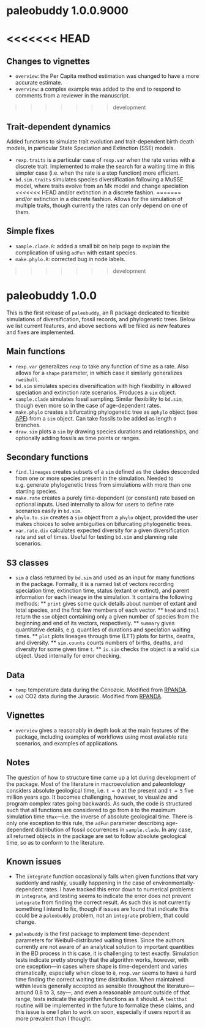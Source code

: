 
<!-- NEWS.md is generated from NEWS.Rmd. Please edit that file -->

# paleobuddy 1.0.0.9000

<<<<<<< HEAD
=======
## Changes to vignettes

-   `overview`: the Per Capita method estimation was changed to have a
    more accurate estimate.
-   `overview`: a complex example was added to the end to respond to
    comments from a reviewer in the manuscript.

>>>>>>> development
## Trait-dependent dynamics

Added functions to simulate trait evolution and trait-dependent birth
death models, in particular State Speciation and Extinction (SSE)
models.

-   `rexp.traits` is a particular case of `rexp.var` when the rate
    varies with a discrete trait. Implemented to make the search for a
    waiting time in this simpler case (i.e. when the rate is a step
    function) more efficient.
-   `bd.sim.traits` simulates species diversification following a MuSSE
    model, where traits evolve from an Mk model and change speciation
<<<<<<< HEAD
    and/or extinction in a discrete fashion.
=======
    and/or extinction in a discrete fashion. Allows for the simulation
    of multiple traits, though currently the rates can only depend on
    one of them.

## Simple fixes

-   `sample.clade.R`: added a small bit on help page to explain the
    complication of using `adFun` with extant species.
-   `make.phylo.R`: corrected bug in node labels.
>>>>>>> development

# paleobuddy 1.0.0

This is the first release of `paleobuddy`, an R package dedicated to
flexible simulations of diversification, fossil records, and
phylogenetic trees. Below we list current features, and above sections
will be filled as new features and fixes are implemented.

## Main functions

-   `rexp.var` generalizes `rexp` to take any function of time as a
    rate. Also allows for a `shape` parameter, in which case it
    similarly generalizes `rweibull`.
-   `bd.sim` simulates species diversification with high flexibility in
    allowed speciation and extinction rate scenarios. Produces a `sim`
    object.
-   `sample.clade` simulates fossil sampling. Similar flexibility to
    `bd.sim`, though even more so in the case of age-dependent rates.
-   `make.phylo` creates a bifurcating phylogenetic tree as a`phylo`
    object (see [APE](https://CRAN.R-project.org/package=ape)) from a
    `sim` object. Can take fossils to be added as length `0` branches.
-   `draw.sim` plots a `sim` by drawing species durations and
    relationships, and optionally adding fossils as time points or
    ranges.

## Secondary functions

-   `find.lineages` creates subsets of a `sim` defined as the clades
    descended from one or more species present in the simulation. Needed
    to e.g. generate phylogenetic trees from simulations with more than
    one starting species.
-   `make.rate` creates a purely time-dependent (or constant) rate based
    on optional inputs. Used internally to allow for users to define
    rate scenarios easily in `bd.sim`.
-   `phylo.to.sim` creates a `sim` object from a `phylo` object,
    provided the user makes choices to solve ambiguities on bifurcating
    phylogenetic trees.
-   `var.rate.div` calculates expected diversity for a given
    diversification rate and set of times. Useful for testing `bd.sim`
    and planning rate scenarios.

## S3 classes

-   `sim` a class returned by `bd.sim` and used as an input for many
    functions in the package. Formally, it is a named list of vectors
    recording speciation time, extinction time, status (extant or
    extinct), and parent information for each lineage in the simulation.
    It contains the following methods: \*\* `print` gives some quick
    details about number of extant and total species, and the first few
    members of each vector. \*\* `head` and `tail` return the `sim`
    object containing only a given number of species from the beginning
    and end of its vectors, respectively. \*\* `summary` gives
    quantitative details, e.g. quantiles of durations and speciation
    waiting times. \*\* `plot` plots lineages through time (LTT) plots
    for births, deaths, and diversity. \*\* `sim.counts` counts numbers
    of births, deaths, and diversity for some given time `t`. \*\*
    `is.sim` checks the object is a valid `sim` object. Used internally
    for error checking.

## Data

-   `temp` temperature data during the Cenozoic. Modified from
    [RPANDA](https://CRAN.R-project.org/package=RPANDA).
-   `co2` CO2 data during the Jurassic. Modified from
    [RPANDA](https://CRAN.R-project.org/package=RPANDA).

## Vignettes

-   `overview` gives a reasonably in depth look at the main features of
    the package, including examples of workflows using most available
    rate scenarios, and examples of applications.

## Notes

The question of how to structure time came up a lot during development
of the package. Most of the literature in macroevolution and
paleontology considers absolute geological time, i.e. `t = 0` at the
present and `t = 5` five million years ago. It becomes challenging,
however, to visualize and program complex rates going backwards. As
such, the code is structured such that all functions are considered to
go from `0` to the maximum simulation time `tMax`—i.e. the inverse of
absolute geological time. There is only one exception to this rule, the
`adFun` parameter describing age-dependent distribution of fossil
occurrences in `sample.clade`. In any case, all returned objects in the
package are set to follow absolute geological time, so as to conform to
the literature.

## Known issues

-   The `integrate` function occasionally fails when given functions
    that vary suddenly and rashly, usually happening in the case of
    environmentally-dependent rates. I have tracked this error down to
    numerical problems in `integrate`, and testing seems to indicate the
    error does not prevent `integrate` from finding the correct result.
    As such this is not currently something I intend to fix, though if
    issues are found that indicate this could be a `paleobuddy` problem,
    not an `integrate` problem, that could change.

-   `paleobuddy` is the first package to implement time-dependent
    parameters for Weibull-distributed waiting times. Since the authors
    currently are not aware of an analytical solution to important
    quantities in the BD process in this case, it is challenging to test
    exactly. Simulation tests indicate pretty strongly that the
    algorithm works, however, with one exception—in cases where shape is
    time-dependent and varies dramatically, especially when close to
    `0`, `rexp.var` seems to have a hard time finding the correct
    waiting time distribution. When maintained within levels generally
    accepted as sensible throughout the literature—around 0.8 to 3,
    say—, and even a reasonable amount outside of that range, tests
    indicate the algorithm functions as it should. A `testthat` routine
    will be implemented in the future to formalize these claims, and
    this issue is one I plan to work on soon, especially if users report
    it as more prevalent than I thought.
